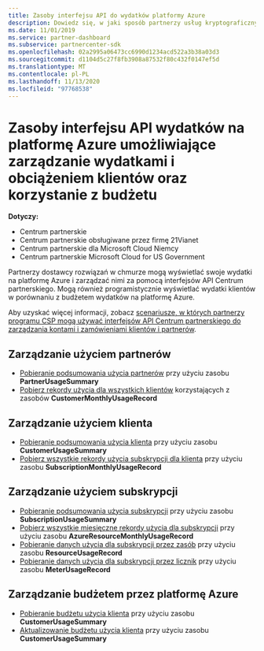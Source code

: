```yaml
---
title: Zasoby interfejsu API do wydatków platformy Azure
description: Dowiedz się, w jaki sposób partnerzy usług kryptograficznych mogą używać interfejsów API Centrum partnerskiego, aby wyświetlać i zarządzać wydatkami i użyciem platformy Azure w porównaniu z budżetem.
ms.date: 11/01/2019
ms.service: partner-dashboard
ms.subservice: partnercenter-sdk
ms.openlocfilehash: 02a2995a06473cc6990d1234acd522a3b38a03d3
ms.sourcegitcommit: d1104d5c27f8fb3908a87532f80c432f0147ef5d
ms.translationtype: MT
ms.contentlocale: pl-PL
ms.lasthandoff: 11/13/2020
ms.locfileid: "97768538"
---
```

# <a name="azure-spending-api-resources-to-manage-partner-or-customer-spending-and-usage-against-a-budget"></a>Zasoby interfejsu API wydatków na platformę Azure umożliwiające zarządzanie wydatkami i obciążeniem klientów oraz korzystanie z budżetu 

**Dotyczy:**

- Centrum partnerskie
- Centrum partnerskie obsługiwane przez firmę 21Vianet
- Centrum partnerskie dla Microsoft Cloud Niemcy
- Centrum partnerskie Microsoft Cloud for US Government

Partnerzy dostawcy rozwiązań w chmurze mogą wyświetlać swoje wydatki na platformę Azure i zarządzać nimi za pomocą interfejsów API Centrum partnerskiego. Mogą również programistycznie wyświetlać wydatki klientów w porównaniu z budżetem wydatków na platformę Azure.

Aby uzyskać więcej informacji, zobacz [scenariusze, w których partnerzy programu CSP mogą używać interfejsów API Centrum partnerskiego do zarządzania kontami i zamówieniami klientów i partnerów](scenarios.md).

## <a name="partner-usage-management"></a>Zarządzanie użyciem partnerów

- [Pobieranie podsumowania użycia partnerów](get-a-partner-usage-summary.md) przy użyciu zasobu **PartnerUsageSummary**
- [Pobierz rekordy użycia dla wszystkich klientów](get-a-customer-s-usage-records.md) korzystających z zasobów **CustomerMonthlyUsageRecord**

## <a name="customer-usage-management"></a>Zarządzanie użyciem klienta

- [Pobieranie podsumowania użycia klienta](get-a-customer-usage-summary.md) przy użyciu zasobu **CustomerUsageSummary**
- [Pobierz wszystkie rekordy użycia subskrypcji dla klienta](get-a-customer-subscription-s-usage-records.md) przy użyciu zasobu **SubscriptionMonthlyUsageRecord**

## <a name="subscription-usage-management"></a>Zarządzanie użyciem subskrypcji

- [Pobieranie podsumowania użycia subskrypcji](get-a-customer-subscription-usage-summary.md) przy użyciu zasobu **SubscriptionUsageSummary**
- [Pobierz wszystkie miesięczne rekordy użycia dla subskrypcji](get-all-monthly-usage-records-for-a-subscription.md) przy użyciu zasobu **AzureResourceMonthlyUsageRecord**
- [Pobieranie danych użycia dla subskrypcji przez zasób](get-a-customer-subscription-resource-usage-records.md) przy użyciu zasobu **ResourceUsageRecord**
- [Pobieranie danych użycia dla subskrypcji przez licznik](get-a-customer-subscription-meter-usage-records.md) przy użyciu zasobu **MeterUsageRecord**

## <a name="azure-spending-budget-management"></a>Zarządzanie budżetem przez platformę Azure

- [Pobieranie budżetu użycia klienta](get-a-customer-s-usage-spending-budget.md) przy użyciu zasobu **CustomerUsageSummary**
- [Aktualizowanie budżetu użycia klienta](update-a-customer-s-usage-spending-budget.md) przy użyciu zasobu **CustomerUsageSummary**
